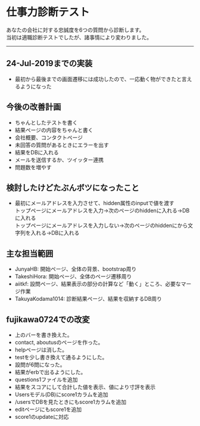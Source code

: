 # 仕事力診断テスト

あなたの会社に対する忠誠度を6つの質問から診断します。  
当初は適職診断テストでしたが、諸事情により変わりました。  

---

## 24-Jul-2019までの実装
* 最初から最後までの画面遷移には成功したので、一応動く物ができたと言えるようになった

## 今後の改善計画
* ちゃんとしたテストを書く
* 結果ページの内容をちゃんと書く
* 会社概要、コンタクトページ
* 未回答の質問があるときにエラーを出す
* 結果をDBに入れる
* メールを送信するか、ツイッター連携
* 問題数を増やす

## 検討したけどたぶんボツになったこと
* 最初にメールアドレスを入力させて、hidden属性のinputで値を渡す  
トップページにメールアドレスを入力→次のページのhiddenに入れる→DBに入れる  
トップページにメールアドレスを入力しない→次のページのhiddenにから文字列を入れる→DBに入れる  

## 主な担当範囲
* JunyaHB: 開始ページ、全体の背景、bootstrap周り
* TakeshiHora: 開始ページ、全体のページ遷移周り
* aiitkf: 設問ページ、結果表示の部分の計算など「動く」ところ、必要なマージ作業
* TakuyaKodama1014: 診断結果ページ、結果を収納するDB周り

## fujikawa0724での改変
* 上のバーを書き換えた。
* contact, aboutusのページを作った。
* helpページは消した。
* testを少し書き換えて通るようにした。
* 設問が6問になった。
* 結果がerbで出るようにした。
* questions1ファイルを追加
* 結果をスコアにして合計した値を表示、値により寸評を表示
* Usersモデル(DB)にscore1カラムを追加
* /usersでDBを見たときにもscore1カラムを追加
* editページにもscore1を追加
* score1のupdateに対応
